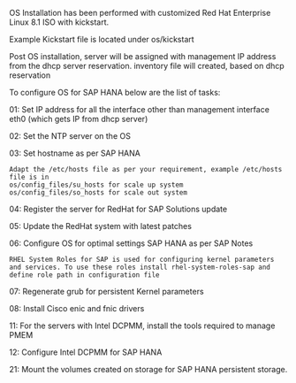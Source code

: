 OS Installation has been performed with customized Red Hat Enterprise Linux 8.1 ISO with kickstart. 

Example Kickstart file is located under os/kickstart

Post OS installation, server will be assigned with management IP address from the dhcp server reservation. 
inventory file will created, based on dhcp reservation

To configure OS for SAP HANA below are the list of tasks: 

01:	Set IP address for all the interface other than management interface eth0 (which gets IP from dhcp server)

02:	Set the NTP server on the OS

03:	Set hostname as per SAP HANA
    
    Adapt the /etc/hosts file as per your requirement, example /etc/hosts file is in 
    os/config_files/su_hosts for scale up system  
    os/config_files/so_hosts for scale out system

04:	Register the server for RedHat for SAP Solutions update

05:	Update the RedHat system with latest patches

06:	Configure OS for optimal settings SAP HANA as per SAP Notes
    
    RHEL System Roles for SAP is used for configuring kernel parameters and services. To use these roles install rhel-system-roles-sap and define role path in configuration file   
    
07:	Regenerate grub for persistent Kernel parameters

08:	Install Cisco enic and fnic drivers

11: For the servers with Intel DCPMM, install the tools required to manage PMEM

12: Configure Intel DCPMM for SAP HANA

21: Mount the volumes created on storage for SAP HANA persistent storage.




